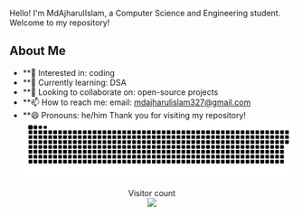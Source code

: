 Hello! I'm MdAjharulIslam, a Computer Science and Engineering student. Welcome to my repository!

## About Me
- **👀 Interested in: coding
- **🌱 Currently learning: DSA   
- **💞️ Looking to collaborate on: open-source projects
- **📫 How to reach me: email: mdajharulislam327@gmail.com
- **😄 Pronouns: he/him
Thank you for visiting my repository!
<a href=#><img src="contributions.svg"></a>

<p align="center">
  Visitor count<br>
  <img src="https://profile-counter.glitch.me/_MdAjharulIslam/count.svg" />
</p>

